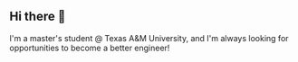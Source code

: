 ## Hi there 👋

I'm a master's student @ Texas A&M University, and I'm always looking for opportunities to become a better engineer!
